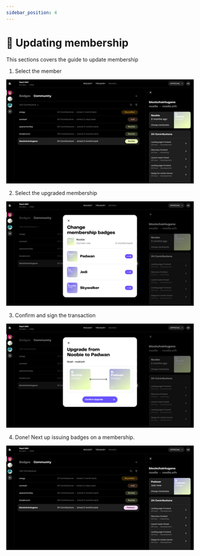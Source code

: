 ```yaml
---
sidebar_position: 4
---
```


# 🚀 Updating membership

This sections covers the guide to update membership
1. Select the member

![1](./img/updating/1.png)

2. Select the upgraded membership 

![2](./img/updating/2.png)

3. Confirm and sign the transaction

![3](./img/updating/3.png)

4. Done! Next up issuing badges on a membership.

![4](./img/updating/4.png)
